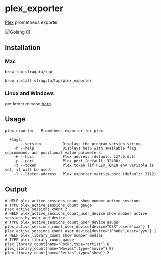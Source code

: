 # plex_exporter
[Plex](https://www.plex.tv) prometheus exporter

![Golang CI](https://github.com/sfragata/plex_exporter/workflows/Golang%20CI/badge.svg)

## Installation

### Mac

```
brew tap sfragata/tap

brew install sfragata/tap/plex_exporter
```

### Linux and Windows

get latest release [here](https://github.com/sfragata/plex_exporter/releases)

## Usage

```
plex_exporter - Prometheus exporter for plex

  Flags:
       --version          Displays the program version string.
    -h --help             Displays help with available flag, subcommand, and positional value parameters.
    -H --host             Plex address (default: 127.0.0.1)
    -p --port             Plex port (default: 32400)
    -t --token            Plex token (if PLEX_TOKEN env variable is set, it will be used)
    -l --listen-address   Plex exporter metrics port (default: 2112)
```    
## Output
```
# HELP plex_active_sessions_count show number active sessions
# TYPE plex_active_sessions_count gauge
plex_active_sessions_count 2
# HELP plex_active_sessions_count_user_device show number active sessions by user and device
# TYPE plex_active_sessions_count_user_device gauge
plex_active_sessions_count_user_device{device="OSX",user="xxx"} 1
plex_active_sessions_count_user_device{device="iPhone",user="yyy"} 1
# HELP plex_library_count show number medias
# TYPE plex_library_count gauge
plex_library_count{name="Rock",type="artist"} 6
plex_library_count{name="Movies",type="movie"} 97
plex_library_count{name="Series",type="show"} 2
```